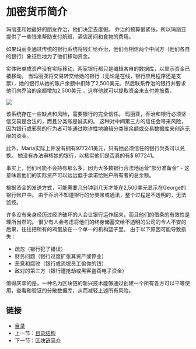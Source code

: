 # 加密货币简介

玛丽亚和她最好的朋友乔治，他们决定去度假。 乔治的预算很紧张，所以玛丽亚提供了一些钱来帮助支付航班，酒店房间和食物的费用。

如果玛丽亚通过传统的银行系统将钱汇给乔治，他们会相信两个中间方（他们各自的银行）象征性地为了他们移动资金。

实体账单或资产没有实际移动，两家银行都只是编辑各自的数据库，以显示资金已被移动。 当玛丽亚将交易转交给她的银行（无论是在线，银行应用程序还是支票），她的银行从她的账户余额中扣除了2,500美元，然后联系乔治的银行并要求他们向乔治的余额增加2,500美元 ，这样他就可以提取资金来支付差旅费。

![](111)

该系统存在一些缺点和风险，需要银行的完全信任。 玛丽亚，乔治和银行必须坚信交易是合法的，而且分类账是诚实的。 这种对中间第三方的信任会带来风险，因为银行或邪恶的行为者可能通过欺诈性地编辑分类账余额或交易数据库来创造无限的资金。

此外，Maria实际上并没有拥有977241美元，只有她必须信任的银行欠条可以兑换。 她没有办法审核她的银行，以核实他们是否真的有$ 977241。

事实上，他们可能不会持有那么多，因为大多数银行合法地运营“部分准备金” - 这意味着他们的实际资产可以远远低于承诺给账户所有者的总余额。

根据资金的发送方式，可能需要几分钟到几天才能在2,500美元显示在George的银行账户中。 由于乔治不知道银行的分类账或通讯，整个过程是不透明的，无法监控。

许多没有亲身经历过经济破坏的人会让银行运作起来，而且他们的借条的有效性是理所当然的。 很少有人会考虑将他们的终身储蓄交给不透明的公司的令人不安的后果，往往把所有的鸡蛋放在一个单一的机构篮子里。 由于以下原因可能导致损失：
- 疏忽（银行犯了错误）
- 财务问题（银行过度扩张其资产或停业）
- 恶意和腐败（银行或流氓员工偷你的钱）
- 敌对的第三方（银行遭抢劫或黑客盗窃电子资金）

值得庆幸的是，一种名为区块链的新兴技术能够通过创建一个所有各方可以平等使用，查看和验证的分散数据库，从而减轻上述所有风险。

## 链接

- [目录](directory.md)
- 上一节：[目录结构](01.1.md)
- 下一节：[区块链简介](01.2.md)
